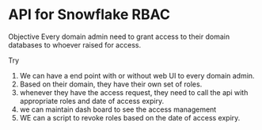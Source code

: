 # API for Snowflake RBAC

Objective
Every domain admin need to grant access to their domain databases to whoever raised for access.

Try

1. We can have a end point with or without web UI to every domain admin.
2. Based on their domain, they have their own set of roles.
3. whenever they have the access request, they need to call the api with appropriate roles and date of access expiry.
4. we can maintain dash board to see the access management
5. WE can a script to revoke roles based on the date of access expiry.

